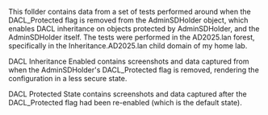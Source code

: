 This follder contains data from a set of tests performed around when the DACL_Protected flag is removed from the AdminSDHolder object, which enables DACL inheritance on objects protected by AdminSDHolder, and the AdminSDHolder itself. The tests were performed in the AD2025.lan forest, specifically in the Inheritance.AD2025.lan child domain of my home lab.

DACL Inheritance Enabled contains screenshots and data captured from when the AdminSDHolder's DACL_Protected flag is removed, rendering the configuration in a less secure state.

DACL Protected State contains screenshots and data captured after the DACL_Protected flag had been re-enabled (which is the default state).
